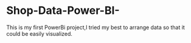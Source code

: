 # Shop-Data-Power-BI-
This is my first PowerBi project,I tried my best to arrange data so that it could be easily visualized.
